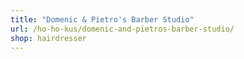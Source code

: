 ```yaml
---
title: "Domenic & Pietro's Barber Studio"
url: /ho-ho-kus/domenic-and-pietros-barber-studio/
shop: hairdresser
---
```

